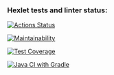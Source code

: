 ### Hexlet tests and linter status:
[![Actions Status](https://github.com/ArturAkhmetovSochi/java-project-72/actions/workflows/hexlet-check.yml/badge.svg)](https://github.com/ArturAkhmetovSochi/java-project-72/actions)

[![Maintainability](https://api.codeclimate.com/v1/badges/7bf0b522592caafed04f/maintainability)](https://codeclimate.com/github/ArturAkhmetovSochi/java-project-72/maintainability)

[![Test Coverage](https://api.codeclimate.com/v1/badges/7bf0b522592caafed04f/test_coverage)](https://codeclimate.com/github/ArturAkhmetovSochi/java-project-72/test_coverage)

[![Java CI with Gradle](https://github.com/ArturAkhmetovSochi/java-project-72/actions/workflows/action.yml/badge.svg)](https://github.com/ArturAkhmetovSochi/java-project-72/actions/workflows/action.yml)